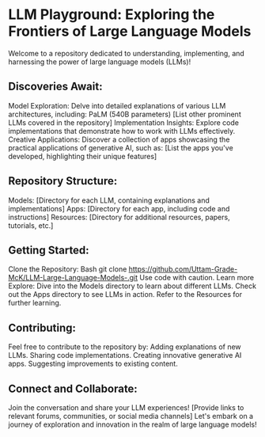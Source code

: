 # LLM Playground: Exploring the Frontiers of Large Language Models

Welcome to a repository dedicated to understanding, implementing, and harnessing the power of large language models (LLMs)!

## Discoveries Await:

Model Exploration: Delve into detailed explanations of various LLM architectures, including:
PaLM (540B parameters)
[List other prominent LLMs covered in the repository]
Implementation Insights: Explore code implementations that demonstrate how to work with LLMs effectively.
Creative Applications: Discover a collection of apps showcasing the practical applications of generative AI, such as:
[List the apps you've developed, highlighting their unique features]
## Repository Structure:

Models:
[Directory for each LLM, containing explanations and implementations]
Apps:
[Directory for each app, including code and instructions]
Resources:
[Directory for additional resources, papers, tutorials, etc.]
## Getting Started:

Clone the Repository:
Bash
git clone https://github.com/Uttam-Grade-McK/LLM-Large-Language-Models-.git
Use code with caution. Learn more
Explore:
Dive into the Models directory to learn about different LLMs.
Check out the Apps directory to see LLMs in action.
Refer to the Resources for further learning.
## Contributing:

Feel free to contribute to the repository by:
Adding explanations of new LLMs.
Sharing code implementations.
Creating innovative generative AI apps.
Suggesting improvements to existing content.

## Connect and Collaborate:

Join the conversation and share your LLM experiences!
[Provide links to relevant forums, communities, or social media channels]
Let's embark on a journey of exploration and innovation in the realm of large language models!
